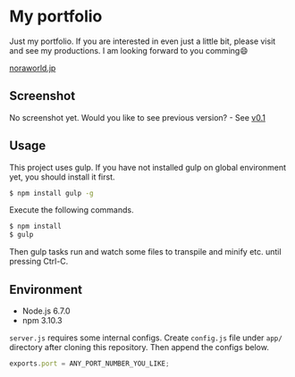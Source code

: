 # My portfolio
Just my portfolio. If you are interested in even just a little bit, please visit and see my productions. I am looking forward to you comming:smile:

[noraworld.jp](https://noraworld.jp)

## Screenshot
No screenshot yet. Would you like to see previous version? - See [v0.1](https://github.com/noraworld/noraworld.jp/releases/tag/v0.1)

## Usage
This project uses gulp. If you have not installed gulp on global environment yet, you should install it first.

```bash
$ npm install gulp -g
```

Execute the following commands.

```bash
$ npm install
$ gulp
```

Then gulp tasks run and watch some files to transpile and minify etc. until pressing Ctrl-C.

## Environment

* Node.js 6.7.0
* npm 3.10.3

`server.js` requires some internal configs. Create `config.js` file under `app/` directory after cloning this repository. Then append the configs below.

```js
exports.port = ANY_PORT_NUMBER_YOU_LIKE;
```
